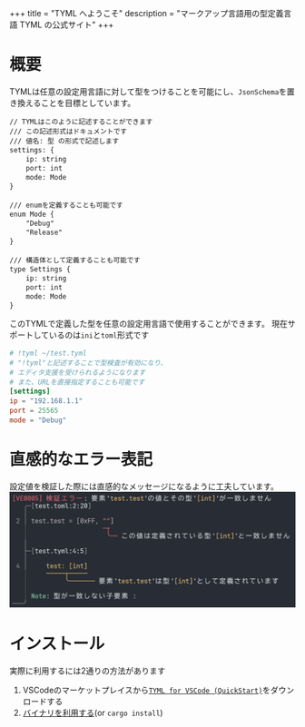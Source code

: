 +++
title = "TYML へようこそ"
description = "マークアップ言語用の型定義言語 TYML の公式サイト"
+++

# 概要
TYMLは任意の設定用言語に対して型をつけることを可能にし、`JsonSchema`を置き換えることを目標としています。
```tyml
// TYMLはこのように記述することができます
/// この記述形式はドキュメントです
/// 値名: 型 の形式で記述します
settings: {
    ip: string
    port: int
    mode: Mode
}

/// enumを定義することも可能です
enum Mode {
    "Debug"
    "Release"
}

/// 構造体として定義することも可能です
type Settings {
    ip: string
    port: int
    mode: Mode
}
```
このTYMLで定義した型を任意の設定用言語で使用することができます。
現在サポートしているのは`ini`と`toml`形式です
```toml
# !tyml ~/test.tyml
# "!tyml"と記述することで型検査が有効になり、
# エディタ支援を受けられるようになります
# また、URLを直接指定することも可能です
[settings]
ip = "192.168.1.1"
port = 25565
mode = "Debug"
```

# 直感的なエラー表記
設定値を検証した際には直感的なメッセージになるように工夫しています。
![tyml_error_ja](/tyml_error_ja.png)

# インストール
実際に利用するには2通りの方法があります

1. VSCodeのマーケットプレイスから[`TYML for VSCode (QuickStart)`](quick)をダウンロードする
2. [バイナリを利用する](https://github.com/tyml-org/tyml/releases)(or `cargo install`)
